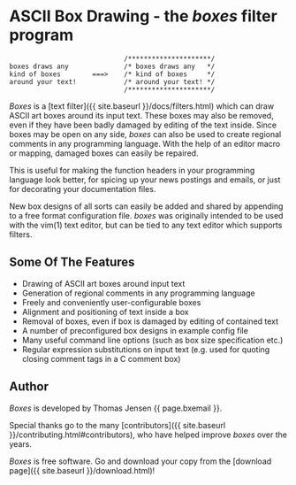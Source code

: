# ASCII Box Drawing - the *boxes* filter program


                                 /*********************/ 
    boxes draws any              /* boxes draws any   */
    kind of boxes        ===>    /* kind of boxes     */
    around your text!            /* around your text! */
                                 /*********************/

*Boxes* is a [text filter]({{ site.baseurl }}/docs/filters.html) which can draw ASCII art boxes around its input text. These boxes may also be removed, even if they have been badly damaged by editing of the text  inside. Since boxes may be open on any side, *boxes* can also be used to create regional comments  in  any programming  language. With the help of an editor macro or mapping, damaged boxes can easily be repaired.

This is useful for making the function headers in your programming language look better, for spicing up your news postings and emails, or just for decorating your documentation files.

New box designs of all sorts can easily be added and shared by appending to a free format configuration file. *boxes* was originally intended to be used with the vim(1) text editor, but can be tied to any text editor which supports filters.


## Some Of The Features

  - Drawing of ASCII art boxes around input text
  - Generation of regional comments in any programming language
  - Freely and conveniently user-configurable boxes
  - Alignment and positioning of text inside a box
  - Removal of boxes, even if box is damaged by editing of contained text
  - A number of preconfigured box designs in example config file
  - Many useful command line options (such as box size specification etc.)
  - Regular expression substitutions on input text
    (e.g. used for quoting closing comment tags in a C comment box)


## Author

*Boxes* is developed by Thomas Jensen {{ page.bxemail }}.

Special thanks go to the many [contributors]({{ site.baseurl }}/contributing.html#contributors), who have helped improve *boxes* over the years.

*Boxes* is free software. Go and download your copy from the [download page]({{ site.baseurl }}/download.html)!
